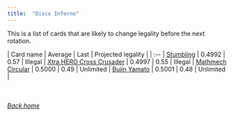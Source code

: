 ```yaml
---
title:  "Disco Inferno"
---
```


This is a list of cards that are likely to change legality before the next rotation.

| Card name | Average | Last | Projected legality |
| :-- |
[Stumbling](https://db.ygoprodeck.com/card/?search=Stumbling) | 0.4992 | 0.57 | Illegal |
[Xtra HERO Cross Crusader](https://db.ygoprodeck.com/card/?search=Xtra%20HERO%20Cross%20Crusader) | 0.4997 | 0.55 | Illegal |
[Mathmech Circular](https://db.ygoprodeck.com/card/?search=Mathmech%20Circular) | 0.5000 | 0.49 | Unlimited |
[Bujin Yamato](https://db.ygoprodeck.com/card/?search=Bujin%20Yamato) | 0.5001 | 0.48 | Unlimited |

<br>

###### [Back home](index)